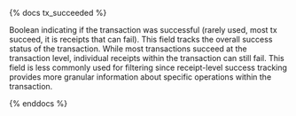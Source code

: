 {% docs tx_succeeded %}

Boolean indicating if the transaction was successful (rarely used, most tx succeed, it is receipts that can fail). This field tracks the overall success status of the transaction. While most transactions succeed at the transaction level, individual receipts within the transaction can still fail. This field is less commonly used for filtering since receipt-level success tracking provides more granular information about specific operations within the transaction.

{% enddocs %}
